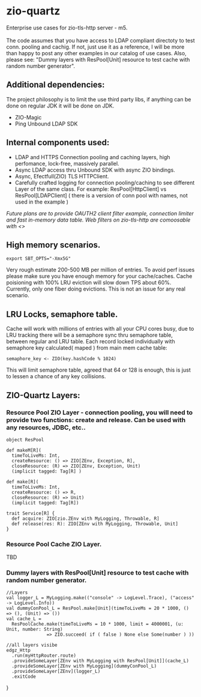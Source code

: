 # zio-quartz

Enterprise use cases for zio-tls-http server - m5.<br><br>
The code assumes that you have access to LDAP compliant directoty to test conn. pooling and cachig.
If not, just use it as a reference, I will be more than happy to post any other examples in our catalog of use cases.
Also, please see: "Dummy layers with ResPool[Unit] resource to test cache with random number generator".

## Additional dependencies:

The project philosophy is to limit the use third party libs, if anything can be done on regular JDK it will be done on JDK.

* ZIO-Magic
* Ping Unbound LDAP SDK

## Internal components used: 

* LDAP and HTTPS Connection pooling and caching layers, high perfomance, lock-free, massively parallel. 
* Async LDAP access thru Unbound SDK with async ZIO bindings.
* Async, Efectfull(ZIO) TLS HTTPClient.
* Carefully crafted logging for connection pooling/caching to see different Layer of the same class.  For example: ResPool[HttpClient] vs ResPool[LDAPClient] 
( there is a version of conn pool with names, not used in the example )

<i>
Future plans are to provide OAUTH2 client filter example, connection limiter and fast in-memory data table. 
Web filters on zio-tls-http are comoosable with <>
</i>  
  
 ## High memory scenarios.
 
    export SBT_OPTS="-Xmx5G" 
    
 Very rough estimate 200-500 MB per million of entries. To avoid perf issues please make sure you have enough memory for your cache/caches.
 Cache poisioning with 100% LRU eviction will slow down TPS about 60%. Currently, only one fiber doing evictions. This is not an issue for any real scenario.
 
 ## LRU Locks, semaphore table.
 
 Cache will work with millions of entries with all your CPU cores busy, due to LRU tracking there will be a semaphore sync thru semaphore table, between regular and LRU table.
 Each record locked individually with semaphore key calculated( maped ) from main mem cache table:  
 
    semaphore_key <- ZIO(key.hashCode % 1024)  
    
 This will limit semaphore table, agreed that 64 or 128 is enough, this is just to lessen a chance of any key collisions.   
  
 ## ZIO-Quartz Layers:
  
 ### Resource Pool ZIO Layer - connection pooling, you will need to provide two functions: create and release. Can be used with any resources, JDBC, etc..
 
    
    object ResPool
   
    def makeM[R](
      timeToLiveMs: Int,
      createResource: () => ZIO[ZEnv, Exception, R],
      closeResource: (R) => ZIO[ZEnv, Exception, Unit)
      (implicit tagged: Tag[R] )
  
    def make[R](
      timeToLiveMs: Int, 
      createResource: () => R,
      closeResource: (R) => Unit)
      (implicit tagged: Tag[R])
    
    trait Service[R] {
      def acquire: ZIO[zio.ZEnv with MyLogging, Throwable, R]
      def release(res: R): ZIO[ZEnv with MyLogging, Throwable, Unit]
    }
    
 ### Resource Pool Cache ZIO Layer.
 
 TBD
    
 ### Dummy layers with ResPool[Unit] resource to test cache with random number generator.
    
    //Layers
    val logger_L = MyLogging.make(("console" -> LogLevel.Trace), ("access" -> LogLevel.Info))
    val dummyConPool_L = ResPool.make[Unit](timeToLiveMs = 20 * 1000, () => (), (Unit) => ())
    val cache_L =
      ResPoolCache.make(timeToLiveMs = 10 * 1000, limit = 4000001, (u: Unit, number: String) 
                   => ZIO.succeed( if ( false ) None else Some(number ) ))

    //all layers visibe
    edgz_Http
      .run(myHttpRouter.route)
      .provideSomeLayer[ZEnv with MyLogging with ResPool[Unit]](cache_L)
      .provideSomeLayer[ZEnv with MyLogging](dummyConPool_L)
      .provideSomeLayer[ZEnv](logger_L)
      .exitCode
  }

    
